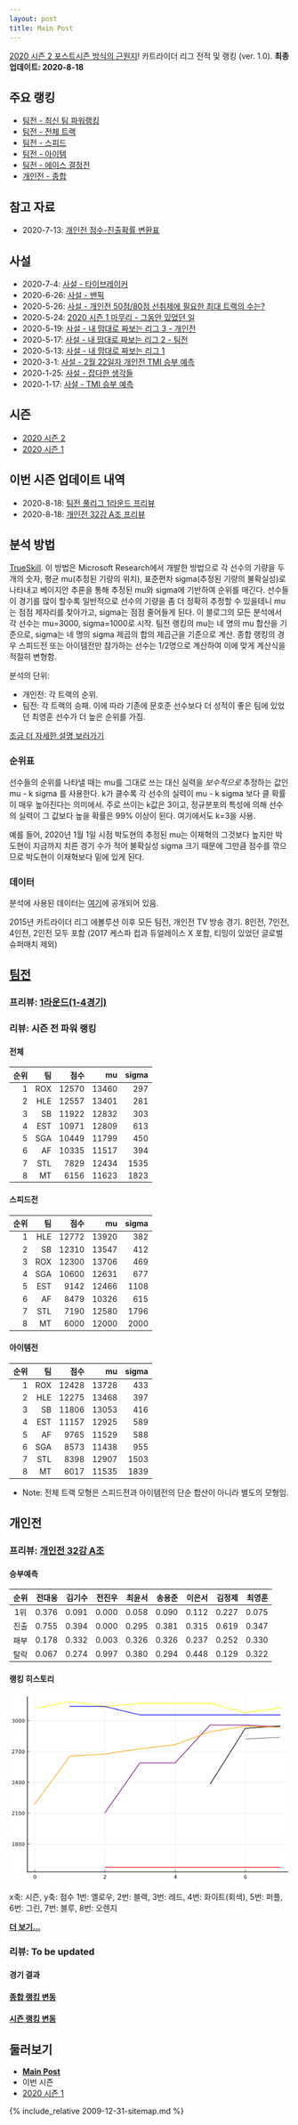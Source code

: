 ```yaml
---
layout: post
title: Main Post
---
```


[2020 시즌 2 포스트시즌 방식의 근원지](../season-design-2)! 카트라이더 리그 전적 및 랭킹 (ver. 1.0). 
__최종 업데이트: 2020-8-18__

## 주요 랭킹
- [팀전 - 최신 팀 파워랭킹](../power-ranking-200802)
- [팀전 - 전체 트랙](../team-full)
- [팀전 - 스피드](../team-speed)
- [팀전 - 아이템](../team-item)
- [팀전 - 에이스 결정전](../team-ace)
- [개인전 - 종합](../singles-full)

## 참고 자료
- 2020-7-13: [개인전 점수-진출확률 변환표](../conversion)

## 사설 
- 2020-7-4: [사설 - 타이브레이커](../tiebreakers)
- 2020-6-26: [사설 - 밴픽](../ban-pick)
- 2020-5-26: [사설 - 개인전 50점/80점 선취제에 필요한 최대 트랙의 수는?](../track-optim)
- 2020-5-24: [2020 시즌 1 마무리 - 그동안 있었던 일](../season-wrapup-2020-1)
- 2020-5-19: [사설 - 내 맘대로 짜보는 리그 3 - 개인전](../season-design-3)
- 2020-5-17: [사설 - 내 맘대로 짜보는 리그 2 - 팀전](../season-design-2)
- 2020-5-13: [사설 - 내 맘대로 짜보는 리그 1](../season-design-1)
- 2020-3-1: [사설 - 2월 22일자 개인전 TMI 승부 예측](../editorial-tmi-0222)
- 2020-1-25: [사설 - 잡다한 생각들](../thoughts)
- 2020-1-17: [사설 - TMI 승부 예측](../editorial-tmi)

## 시즌
- [2020 시즌 2](../2020-2)
- [2020 시즌 1](../2020-1)

## 이번 시즌 업데이트 내역

- 2020-8-18: [팀전 풀리그 1라운드 프리뷰](../t2020-2-1-1-p)
- 2020-8-18: [개인전 32강 A조 프리뷰](../s2020-2-1-1-p)
 

## 분석 방법

[TrueSkill](https://trueskill.org/). 이 방법은 Microsoft Research에서 개발한 방법으로 각 선수의 기량을 두 개의 숫자, 평균 mu(추정된 기량의 위치), 표준편차 sigma(추정된 기량의 불확실성)로 나타내고 베이지안 추론을 통해 추정된 mu와 sigma에 기반하여 순위를 매긴다. 
선수들이 경기를 많이 할수록 일반적으로 선수의 기량을 좀 더 정확히 추정할 수 있을테니 mu는 점점 제자리를 찾아가고, sigma는 점점 줄어들게 된다. 
이 블로그의 모든 분석에서 각 선수는 mu=3000, sigma=1000로 시작. 팀전 랭킹의 mu는 네 명의 mu 합산을 기준으로, sigma는 네 명의 sigma 제곱의 합의 제곱근을 기준으로 계산. 종합 랭킹의 경우 스피드전 또는 아이템전만 참가하는 선수는 1/2명으로 계산하여 이에 맞게 계산식을 적절히 변형함.  

분석의 단위:

- 개인전: 각 트랙의 순위.
- 팀전: 각 트랙의 승패. 이에 따라 기존에 문호준 선수보다 더 성적이 좋은 팀에 있었던 최영훈 선수가 더 높은 순위를 가짐.

[조금 더 자세한 설명 보러가기](../about)


### 순위표
선수들의 순위를 나타낼 때는 mu를 그대로 쓰는 대신 실력을 *보수적으로* 추정하는 값인 mu - k sigma 를 사용한다. k가 클수록 각 선수의 실력이 mu - k sigma 보다 클 확률이 매우 높아진다는 의미에서. 주로 쓰이는 k값은 3이고, 정규분포의 특성에 의해 선수의 실력이 그 값보다 높을 확률은 99% 이상이 된다. 여기에서도 k=3을 사용.

예를 들어, 2020년 1월 1일 시점 박도현의 추정된 mu는 이재혁의 그것보다 높지만 박도현이 지금까지 치른 경기 수가 적어 불확실성 sigma 크기 때문에 그만큼 점수를 깎으므로 박도현이 이재혁보다 밑에 있게 된다.

### 데이터
분석에 사용된 데이터는 [여기](https://github.com/KartRanking/KartRanking/tree/master/dat)에 공개되어 있음.

2015년 카트라이더 리그 에볼루션 이후 모든 팀전, 개인전 TV 방송 경기. 8인전, 7인전, 4인전, 2인전 모두 포함 (2017 케스파 컵과 듀얼레이스 X 포함, 티밍이 있었던 글로벌 슈퍼매치 제외)

## [팀전](../team-power-ranking)

### 프리뷰: [1라운드(1-4경기)](../t2020-2-1-1-p)


### 리뷰: 시즌 전 파워 랭킹

<!--__[경기 결과, 개인 별 랭킹 변화 보기](../t2020-1-4-1)__-->

#### 전체

| 순위 | 팀 | 점수 | mu | sigma |
|---:|---:|---:|---:|---:|
| 1 | ROX | 12570 | 13460 | 297 |
| 2 | HLE | 12557 | 13401 | 281 |
| 3 | SB | 11922 | 12832 | 303 |
| 4 | EST | 10971 | 12809 | 613 |
| 5 | SGA | 10449 | 11799 | 450 |
| 6 | AF | 10335 | 11517 | 394 |
| 7 | STL | 7829 | 12434 | 1535 |
| 8 | MT | 6156 | 11623 | 1823 |

#### 스피드전

| 순위 | 팀 | 점수 | mu | sigma |
|---:|---:|---:|---:|---:|
| 1 | HLE | 12772 | 13920 | 382 |
| 2 | SB | 12310 | 13547 | 412 |
| 3 | ROX | 12300 | 13706 | 469 |
| 4 | SGA | 10600 | 12631 | 677 |
| 5 | EST | 9142 | 12466 | 1108 |
| 6 | AF | 8479 | 10326 | 615 |
| 7 | STL | 7190 | 12580 | 1796 |
| 8 | MT | 6000 | 12000 | 2000 |

#### 아이템전

| 순위 | 팀 | 점수 | mu | sigma |
|---:|---:|---:|---:|---:|
| 1 | ROX | 12428 | 13728 | 433 |
| 2 | HLE | 12275 | 13468 | 397 |
| 3 | SB | 11806 | 13053 | 416 |
| 4 | EST | 11157 | 12925 | 589 |
| 5 | AF | 9765 | 11529 | 588 |
| 6 | SGA | 8573 | 11438 | 955 |
| 7 | STL | 8398 | 12907 | 1503 |
| 8 | MT | 6017 | 11535 | 1839 |

* Note: 전체 트랙 모형은 스피드전과 아이템전의 단순 합산이 아니라 별도의 모형임.





## 개인전  

### 프리뷰: [개인전 32강 A조](../s2020-2-1-1-p)


#### 승부예측

| 순위 | 전대웅 | 김기수 | 전진우 | 최윤서 | 송용준 | 이은서 | 김정제 | 최영훈 |
|:---:|---:|---:|---:|---:|---:|---:|---:|---:|
| 1위 | 0.376 | 0.091 | 0.000 | 0.058 | 0.090 | 0.112 | 0.227 | 0.075 |
| 진출 | 0.755 | 0.394 | 0.000 | 0.295 | 0.381 | 0.315 | 0.619 | 0.347 |
| 패부 | 0.178 | 0.332 | 0.003 | 0.326 | 0.326 | 0.237 | 0.252 | 0.330 |
| 탈락 | 0.067 | 0.274 | 0.997 | 0.380 | 0.294 | 0.448 | 0.129 | 0.322 |

#### 랭킹 히스토리

![](../images/s2020-2-1-1-p-history.png)

x축: 시즌, y축: 점수
1번: 옐로우, 2번: 블랙, 3번: 레드, 4번: 화이트(회색), 5번: 퍼플, 6번: 그린, 7번: 블루, 8번: 오렌지

__[더 보기...](../s2020-2-1-1-p)__



### 리뷰: To be updated

#### 경기 결과


#### [종합 랭킹 변동](../singles-full)


#### [시즌 랭킹 변동](../singles-s2020_2)


<!--__[더 보기...](../s2020-1-6-2)__-->



## 둘러보기
- __[Main Post](../main)__
- 이번 시즌
- [2020 시즌 1](../2020-1)


{% include_relative 2009-12-31-sitemap.md %}




